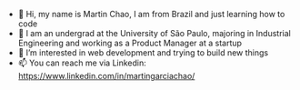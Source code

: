 - 👋 Hi, my name is Martin Chao, I am from Brazil and just learning how to code
- 🔨 I am an undergrad at the University of São Paulo, majoring in Industrial Engineering and working as a Product Manager at a startup
- 👀 I’m interested in web development and trying to build new things
- 📫 You can reach me via Linkedin: https://www.linkedin.com/in/martingarciachao/



